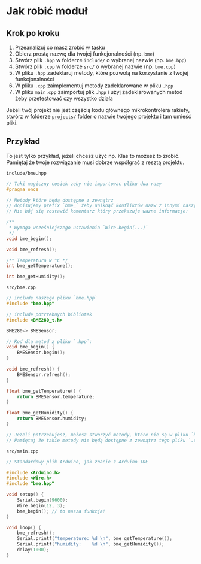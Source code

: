 # Jak robić moduł


## Krok po kroku
1. Przeanalizuj co masz zrobić w tasku
2. Obierz prostą nazwę dla twojej funkcjonalności (np. `bme`)
3. Stwórz plik `.hpp` w folderze `include/` o wybranej nazwie (np. `bme.hpp`)
4. Stwórz plik `.cpp` w folderze `src/` o wybranej nazwie (np. `bme.cpp`)
5. W pliku `.hpp` zadeklaruj metody, które pozwolą na korzystanie z twojej funkcjonalności
6. W pliku `.cpp` zaimplementuj metody zadeklarowane w pliku `.hpp`
7. W pliku `main.cpp` zaimportuj plik `.hpp` i użyj zadeklarowanych metod żeby przetestować czy wszystko działa

Jeżeli twój projekt nie jest częścią kodu głównego mikrokontrolera rakiety, stwórz w folderze 
[`projects/`](./projects/) folder o nazwie twojego projektu i tam umieść pliki.

## Przykład

To jest tylko przykład, jeżeli chcesz użyć np. Klas to możesz to zrobić. Pamiętaj że twoje 
rozwiązanie musi dobrze współgrać z resztą projektu.

`include/bme.hpp`
```cpp
// Taki magiczny cosiek zeby nie importowac pliku dwa razy
#pragma once

// Metody które będą dostępne z zewnątrz 
// dopisujemy prefix `bme_` żeby uniknąć konfliktów nazw z innymi naszymi bibliotekami
// Nie bój się zostawić komentarz który przekazuje ważne informacje:

/**
 * Wymaga wcześniejszego ustawienia `Wire.begin(...)`
 */
void bme_begin();

void bme_refresh();

/** Temperatura w °C */
int bme_getTemperature();

int bme_getHumidity();
```

`src/bme.cpp`
```cpp
// include naszego pliku `bme.hpp`
#include "bme.hpp"

// include potrzebnych bibliotek
#include <BME280_t.h>

BME280<> BMESensor;

// Kod dla metod z pliku `.hpp`:
void bme_begin() {
    BMESensor.begin();
}

void bme_refresh() {
    BMESensor.refresh();
}

float bme_getTemperature() {
    return BMESensor.temperature;
}

float bme_getHumidity() {
    return BMESensor.humidity;
}

// Jezeli potrzebujesz, możesz stworzyć metody, które nie są w pliku `bme.hpp`
// Pamiętaj że takie metody nie będą dostępne z zewnątrz tego pliku `.cpp`
```

`src/main.cpp`
```cpp
// Standardowy plik Arduino, jak znacie z Arduino IDE

#include <Arduino.h>
#include <Wire.h>
#include "bme.hpp"

void setup() {
    Serial.begin(9600);
    Wire.begin(12, 3);
    bme_begin(); // to nasza funkcja!
}

void loop() {
    bme_refresh();
    Serial.printf("temperature: %d \n", bme_getTemperature());
    Serial.printf("humidity:    %d \n", bme_getHumidity());
    delay(1000);
}
```

